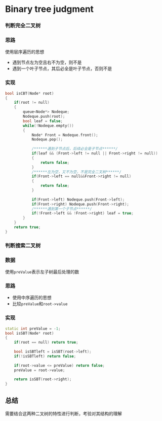 # Binary tree judgment

### 判断完全二叉树

### 思路

使用层序遍历的思想

- 遇到节点左为空且右不为空，则不是
- 遇到一个叶子节点，其后必全是叶子节点，否则不是

### 实现

```c++
bool isCBT(Node* root)
{
    if(root != null)
    {
        queue<Node*> Nodeque;
        Nodeque.push(root);
        bool leaf = false;
        while(!Nodeque.empty())
        {
            Node* Front = Nodeque.front();
            Nodeque.pop();
            
            /******遇到子节点后，后续必全是子节点******/
            if(leaf && (Front->left != null || Front->right != null))
            {
                return false;
            }
            /******左为空，又不为空，不是完全二叉树******/
            if(Front->left == null&&Front->right != null)
            {
                return false;
            }
            
            if(Front->left) Nodeque.push(Front->left);
            if(Front->right) Nodeque.push(Front->right);
            /******遇到第一个子节点******/
            if(!Front->left && !Front->right) leaf = true;
        }
    }
    return true;
}
```

### 判断搜索二叉树

### 数据

使用`preValue`表示左子树最后处理的数

### 思路

- 使用中序遍历的思想
- 比较`preValue`和`root->value`

### 实现

```c++
static int preValue = -1;
bool isSBT(Node* root)
{
    if(root == null) return true;
    
    bool isSBTleft = isSBT(root->left);
    if(!isSBTleft) return false;
    
    if(root->value <= preValue) return false;
    preValue = root->value;
    
    return isSBT(root->right);
}
```

## 总结

需要结合这两种二叉树的特性进行判断，考验对其结构的理解